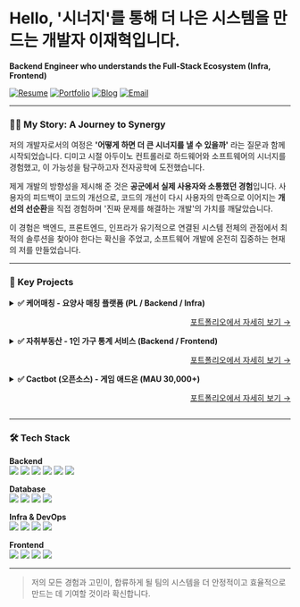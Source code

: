 # Hello, '시너지'를 통해 더 나은 시스템을 만드는 개발자 이재혁입니다.
**Backend Engineer who understands the Full-Stack Ecosystem (Infra, Frontend)**

[![Resume](https://img.shields.io/badge/Resume-black?style=flat-square&logo=notion)](https://windowsce0728.notion.site/246dcaef14098044ae26d31af7f57120?source=copy_link)
[![Portfolio](https://img.shields.io/badge/Portfolio-black?style=flat-square&logo=notion)](https://windowsce0728.oopy.io/)
[![Blog](https://img.shields.io/badge/Blog-Tistory-red?style=flat-square&logo=)](https://alex00728.tistory.com/)
[![Email](https://img.shields.io/badge/Email-windowsce0728@gmail.com-blue?style=flat-square&logo=microsoft-outlook)](mailto:windowsce0728@gmail.com)

---

### 👨‍💻 My Story: A Journey to Synergy

저의 개발자로서의 여정은 **'어떻게 하면 더 큰 시너지를 낼 수 있을까'** 라는 질문과 함께 시작되었습니다. 디미고 시절 아두이노 컨트롤러로 하드웨어와 소프트웨어의 시너지를 경험했고, 이 가능성을 탐구하고자 전자공학에 도전했습니다. 

제게 개발의 방향성을 제시해 준 것은 **공군에서 실제 사용자와 소통했던 경험**입니다. 사용자의 피드백이 코드의 개선으로, 코드의 개선이 다시 사용자의 만족으로 이어지는 **개선의 선순환**을 직접 경험하며 '진짜 문제를 해결하는 개발'의 가치를 깨달았습니다.

이 경험은 백엔드, 프론트엔드, 인프라가 유기적으로 연결된 시스템 전체의 관점에서 최적의 솔루션을 찾아야 한다는 확신을 주었고, 소프트웨어 개발에 온전히 집중하는 현재의 저를 만들었습니다.

---

### 🚀 Key Projects

<details>
<summary><strong>✅ 케어매칭 - 요양사 매칭 플랫폼 (PL / Backend / Infra)</strong>
<p align="right"><a href="https://windowsce0728.oopy.io/#1cfdcaef1409800ab021ec0056579193">포트폴리오에서 자세히 보기 &rarr;</a></p></summary>

- **견고한 결제 시스템 설계:** 외부 API 장애 시에도 매출 손실을 막기 위해 재시도 로직, 서킷 브레이커 등을 도입하여 시스템 안정성을 확보했습니다.
- **확장성 높은 인프라 구축:** AWS ECS/Fargate 기반의 무중단 CI/CD 환경을 구축하고, 부하 테스트를 통해 백엔드 분당 6,000 요청 처리 성능을 검증했습니다.
- **주도적인 팀워크:** PL(Project Lead)로서, 팀원의 코드에서 보안 취약점을 먼저 발견하고 해결책을 제안하여 서비스 전체의 보안성을 강화했습니다.
</details>

<details>
<summary><strong>✅ 자취부동산 - 1인 가구 통계 서비스 (Backend / Frontend)</strong>
<p align="right"><a href="https://windowsce0728.oopy.io/#1cfdcaef14098005b828e1c01c368590">포트폴리오에서 자세히 보기 &rarr;</a></p></summary>

- **데이터 파이프라인 구축:** 일일 요청 횟수가 제한된 Open API의 한계를 극복하기 위해, 데이터 파이프라인을 직접 구축하고 성능을 2.2배 개선하여 문제를 해결했습니다.
- **백엔드 성능 최적화:** 어플리케이션 로직을 DB 쿼리로 이전하여 데이터 조회 쿼리 횟수를 12배 감소시키는 등 시스템의 효율성을 개선했습니다.
- **프로세스 개선:** 과거 프로젝트의 소통 문제를 교훈 삼아, 적극적인 회의와 명확한 우선순위 설정을 통해 프로젝트 관리 방식을 개선하고 일정 내에 완성도 높은 제품을 개발했습니다.
</details>

<details>
<summary><strong>✅ Cactbot (오픈소스) - 게임 애드온 (MAU 30,000+)</strong>
<p align="right"><a href="https://windowsce0728.notion.site/Cactbot-236dcaef14098165a937c7a07ad2c149">포트폴리오에서 자세히 보기 &rarr;</a></p></summary>

- **글로벌 협업 및 릴리즈 관리:** 130회 이상의 PR을 통해 한국어 버전 릴리즈를 담당하며, 다국적 메인테이너들과 영어로 소통하고 Git 기반의 실전 협업 프로세스를 체득했습니다.
- **'좋은 설명'의 중요성:** 제안된 변경 사항의 필요성을 명확한 근거(스크린샷, 테스트)로 설득하는 과정을 통해, 좋은 코드만큼 좋은 설명의 중요성을 배웠습니다.
</details>

---

### 🛠️ Tech Stack

**Backend**
<br>
<img src="https://img.shields.io/badge/Java-E34F26?style=for-the-badge&logo=java&logoColor=white"> <img src="https://img.shields.io/badge/Spring_Boot-6DB33F?style=for-the-badge&logo=spring-boot&logoColor=white"> <img src="https://img.shields.io/badge/Spring_Security-6DB33F?style=for-the-badge&logo=spring-security&logoColor=white"> <img src="https://img.shields.io/badge/Spring_Data_JPA-6DB33F?style=for-the-badge&logo=spring&logoColor=white"> <img src="https://img.shields.io/badge/JUnit5-25A162?style=for-the-badge&logo=junit5&logoColor=white"> <img src="https://img.shields.io/badge/Node.js-43853D?style=for-the-badge&logo=node.js&logoColor=white">

**Database**
<br>
<img src="https://img.shields.io/badge/MariaDB-003545?style=for-the-badge&logo=mariadb&logoColor=white"> <img src="https://img.shields.io/badge/MySQL-4479A1?style=for-the-badge&logo=mysql&logoColor=white"> <img src="https://img.shields.io/badge/Oracle-F80000?style=for-the-badge&logo=oracle&logoColor=white"> <img src="https://img.shields.io/badge/MongoDB-47A248?style=for-the-badge&logo=mongodb&logoColor=white">

**Infra & DevOps**
<br>
<img src="https://img.shields.io/badge/AWS-232F3E?style=for-the-badge&logo=amazon-aws&logoColor=white"> <img src="https://img.shields.io/badge/Docker-2496ED?style=for-the-badge&logo=docker&logoColor=white"> <img src="https://img.shields.io/badge/Nginx-009639?style=for-the-badge&logo=nginx&logoColor=white"> <img src="https://img.shields.io/badge/GitHub_Actions-2088FF?style=for-the-badge&logo=github-actions&logoColor=white">

**Frontend**
<br>
<img src="https://img.shields.io/badge/React-61DAFB?style=for-the-badge&logo=react&logoColor=black"> <img src="https://img.shields.io/badge/JavaScript-F7DF1E?style=for-the-badge&logo=javascript&logoColor=black"> <img src="https://img.shields.io/badge/TypeScript-3178C6?style=for-the-badge&logo=typescript&logoColor=white"> <img src="https://img.shields.io/badge/D3.js-F9A03C?style=for-the-badge&logo=d3.js&logoColor=white">

---

> 저의 모든 경험과 고민이, 합류하게 될 팀의 시스템을 더 안정적이고 효율적으로 만드는 데 기여할 것이라 확신합니다.
